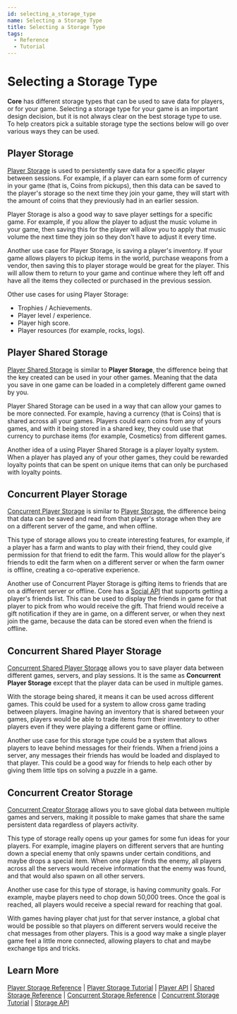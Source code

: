 ```yaml
---
id: selecting_a_storage_type
name: Selecting a Storage Type
title: Selecting a Storage Type
tags:
  - Reference
  - Tutorial
---
```


# Selecting a Storage Type

**Core** has different storage types that can be used to save data for players, or for your game. Selecting a storage type for your game is an important design decision, but it is not always clear on the best storage type to use. To help creators pick a suitable storage type the sections below will go over various ways they can be used.

## Player Storage

[Player Storage](../references/persistent_storage.md) is used to persistently save data for a specific player between sessions. For example, if a player can earn some form of currency in your game (that is, Coins from pickups), then this data can be saved to the player's storage so the next time they join your game, they will start with the amount of coins that they previously had in an earlier session.

Player Storage is also a good way to save player settings for a specific game. For example, if you allow the player to adjust the music volume in your game, then saving this for the player will allow you to apply that music volume the next time they join so they don't have to adjust it every time.

Another use case for Player Storage, is saving a player's inventory. If your game allows players to pickup items in the world, purchase weapons from a vendor, then saving this to player storage would be great for the player. This will allow them to return to your game and continue where they left off and have all the items they collected or purchased in the previous session.

Other use cases for using Player Storage:

- Trophies / Achievements.
- Player level / experience.
- Player high score.
- Player resources (for example, rocks, logs).

## Player Shared Storage

[Player Shared Storage](../references/shared_storage.md) is similar to **Player Storage**, the difference being that the key created can be used in your other games. Meaning that the data you save in one game can be loaded in a completely different game owned by you.

Player Shared Storage can be used in a way that can allow your games to be more connected. For example, having a currency (that is Coins) that is shared across all your games. Players could earn coins from any of yours games, and with it being stored in a shared key, they could use that currency to purchase items (for example, Cosmetics) from different games.

Another idea of a using Player Shared Storage is a player loyalty system. When a player has played any of your other games, they could be rewarded loyalty points that can be spent on unique items that can only be purchased with loyalty points.

## Concurrent Player Storage

[Concurrent Player Storage](../references/concurrent_storage.md) is similar to [Player Storage](../references/persistent_storage.md), the difference being that data can be saved and read from that player's storage when they are on a different server of the game, and when offline.

This type of storage allows you to create interesting features, for example, if a player has a farm and wants to play with their friend, they could give permission for that friend to edit the farm. This would allow for the player's friends to edit the farm when on a different server or when the farm owner is offline, creating a co-operative experience.

Another use of Concurrent Player Storage is gifting items to friends that are on a different server or offline. Core has a [Social API](../api/coresocial.md) that supports getting a player's friends list. This can be used to display the friends in game for that player to pick from who would receive the gift. That friend would receive a gift notification if they are in game, on a different server, or when they next join the game, because the data can be stored even when the friend is offline.

## Concurrent Shared Player Storage

[Concurrent Shared Player Storage](../references/concurrent_storage.md) allows you to save player data between different games, servers, and play sessions. It is the same as **Concurrent Player Storage** except that the player data can be used in multiple games.

With the storage being shared, it means it can be used across different games. This could be used for a system to allow cross game trading between players. Imagine having an inventory that is shared between your games, players would be able to trade items from their inventory to other players even if they were playing a different game or offline.

Another use case for this storage type could be a system that allows players to leave behind messages for their friends. When a friend joins a server, any messages their friends has would be loaded and displayed to that player. This could be a good way for friends to help each other by giving them little tips on solving a puzzle in a game.

## Concurrent Creator Storage

[Concurrent Creator Storage](../references/concurrent_storage.md) allows you to save global data between multiple games and servers, making it possible to make games that share the same persistent data regardless of players activity.

This type of storage really opens up your games for some fun ideas for your players. For example, imagine players on different servers that are hunting down a special enemy that only spawns under certain conditions, and maybe drops a special item. When one player finds the enemy, all players across all the servers would receive information that the enemy was found, and that would also spawn on all other servers.

Another use case for this type of storage, is having community goals. For example, maybe players need to chop down 50,000 trees. Once the goal is reached, all players would receive a special reward for reaching that goal.

With games having player chat just for that server instance, a global chat would be possible so that players on different servers would receive the chat messages from other players. This is a good way make a single player game feel a little more connected, allowing players to chat and maybe exchange tips and tricks.

## Learn More

[Player Storage Reference](../references/persistent_storage.md) | [Player Storage Tutorial](../tutorials/persistent_storage_tutorial.md) | [Player API](../api/player.md) | [Shared Storage Reference](../references/shared_storage.md) | [Concurrent Storage Reference](../references/concurrent_storage.md) | [Concurrent Storage Tutorial](../tutorials/concurrent_storage_tutorial.md) | [Storage API](../api/storage.md)
